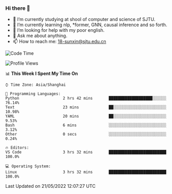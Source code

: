 ### Hi there 👋

<!--
**sunxin000/sunxin000** is a ✨ _special_ ✨ repository because its `README.md` (this file) appears on your GitHub profile.

Here are some ideas to get you started:

- 🔭 I’m currently working on ...
- 🌱 I’m currently learning ...
- 👯 I’m looking to collaborate on ...
- 🤔 I’m looking for help with ...
- 💬 Ask me about ...
- 📫 How to reach me: ...
- 😄 Pronouns: ...
- ⚡ Fun fact: ...
-->
- 🏫 I’m currently studying at shool of computer and science of SJTU.
- 🌱 I’m currently learning nlp, \*former, GNN, causal inference and so forth.
- 🤔 I’m looking for help with my poor english.
- 💬 Ask me about anything.
- 📫 How to reach me: 18-sunxin@sjtu.edu.cn
<!--START_SECTION:waka-->
![Code Time](http://img.shields.io/badge/Code%20Time-189%20hrs%2035%20mins-blue)

![Profile Views](http://img.shields.io/badge/Profile%20Views-3-blue)

📊 **This Week I Spent My Time On** 

```text
⌚︎ Time Zone: Asia/Shanghai

💬 Programming Languages: 
Python                   2 hrs 42 mins       ███████████████████░░░░░░   76.14% 
Text                     23 mins             ██░░░░░░░░░░░░░░░░░░░░░░░   10.98% 
YAML                     20 mins             ██░░░░░░░░░░░░░░░░░░░░░░░   9.53% 
Bash                     6 mins              ░░░░░░░░░░░░░░░░░░░░░░░░░   3.12% 
Other                    0 secs              ░░░░░░░░░░░░░░░░░░░░░░░░░   0.24%

🔥 Editors: 
VS Code                  3 hrs 32 mins       █████████████████████████   100.0%

💻 Operating System: 
Linux                    3 hrs 32 mins       █████████████████████████   100.0%

```


 Last Updated on 21/05/2022 12:07:27 UTC
<!--END_SECTION:waka-->
